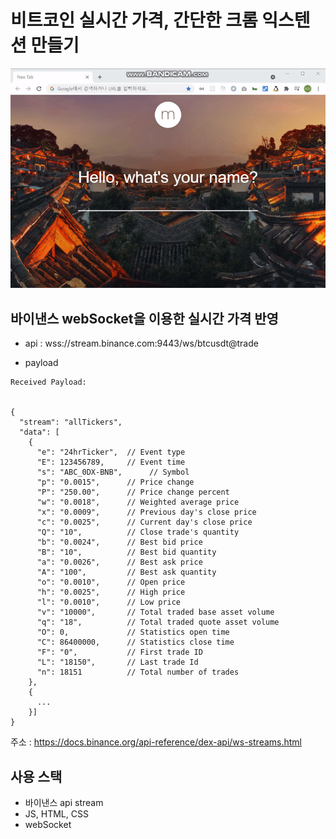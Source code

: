 # 비트코인 실시간 가격, 간단한 크롬 익스텐션 만들기

<img src="./gif-maker.gif">

## 바이낸스 webSocket을 이용한 실시간 가격 반영

- api : wss://stream.binance.com:9443/ws/btcusdt@trade

- payload

```
Received Payload:


{
  "stream": "allTickers",
  "data": [
    {
      "e": "24hrTicker",  // Event type
      "E": 123456789,     // Event time
      "s": "ABC_0DX-BNB",      // Symbol
      "p": "0.0015",      // Price change
      "P": "250.00",      // Price change percent
      "w": "0.0018",      // Weighted average price
      "x": "0.0009",      // Previous day's close price
      "c": "0.0025",      // Current day's close price
      "Q": "10",          // Close trade's quantity
      "b": "0.0024",      // Best bid price
      "B": "10",          // Best bid quantity
      "a": "0.0026",      // Best ask price
      "A": "100",         // Best ask quantity
      "o": "0.0010",      // Open price
      "h": "0.0025",      // High price
      "l": "0.0010",      // Low price
      "v": "10000",       // Total traded base asset volume
      "q": "18",          // Total traded quote asset volume
      "O": 0,             // Statistics open time
      "C": 86400000,      // Statistics close time
      "F": "0",           // First trade ID
      "L": "18150",       // Last trade Id
      "n": 18151          // Total number of trades
    },
    {
      ...
    }]
}
```

주소 : https://docs.binance.org/api-reference/dex-api/ws-streams.html

## 사용 스택

- 바이낸스 api stream
- JS, HTML, CSS
- webSocket
